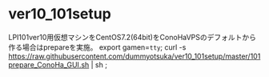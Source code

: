 # ver10_101setup

LPI101ver10用仮想マシンをCentOS7.2(64bit)をConoHaVPSのデフォルトから作る場合はprepareを実施。
export gamen=`tty`; curl -s  https://raw.githubusercontent.com/dummyotsuka/ver10_101setup/master/101prepare_ConoHa_GUI.sh   | sh ;  
